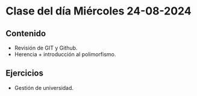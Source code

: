 # Clase del día Miércoles 24-08-2024

## Contenido
* Revisión de GIT y Github.
* Herencia + introducción al polimorfismo.
  
## Ejercicios
* Gestión de universidad.
